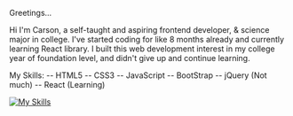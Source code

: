 Greetings...

Hi I'm Carson, a self-taught and aspiring frontend developer, & science major in college. I've started coding for like 8 months already and currently learning React library. I built this web development interest in my college year of foundation level, and didn't give up and continue learning.

My Skills:
-- HTML5
-- CSS3
-- JavaScript
-- BootStrap
-- jQuery (Not much)
-- React (Learning)

[![My Skills](https://skills.thijs.gg/icons?=html,css,js,bootstrap,jquery,react&theme=dark)](https://skills.thijs.gg)

